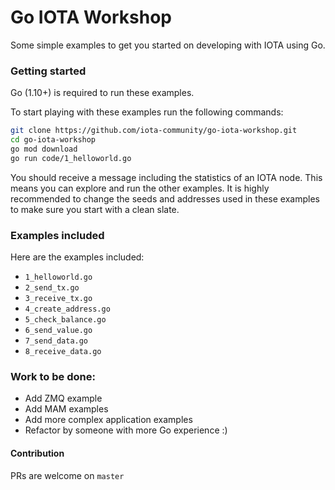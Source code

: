 # Go IOTA Workshop

Some simple examples to get you started on developing with IOTA using Go.


### Getting started

Go (1.10+) is required to run these examples.

To start playing with these examples run the following commands:

```bash
git clone https://github.com/iota-community/go-iota-workshop.git
cd go-iota-workshop
go mod download
go run code/1_helloworld.go
```

You should receive a message including the statistics of an IOTA node. This means you can explore and run the other examples.
It is highly recommended to change the seeds and addresses used in these examples to make sure you start with a clean slate.


### Examples included

Here are the examples included:

 - `1_helloworld.go`
 - `2_send_tx.go`
 - `3_receive_tx.go`
 - `4_create_address.go`
 - `5_check_balance.go`
 - `6_send_value.go`
 - `7_send_data.go`
 - `8_receive_data.go`


### Work to be done:

 - Add ZMQ example
 - Add MAM examples
 - Add more complex application examples
 - Refactor by someone with more Go experience :)


#### Contribution

PRs are welcome on `master`
